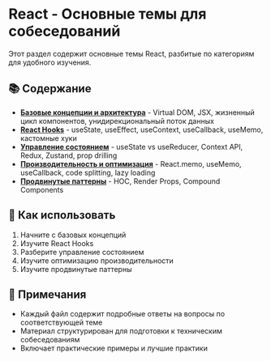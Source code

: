 # React - Основные темы для собеседований

Этот раздел содержит основные темы React, разбитые по категориям для удобного изучения.

## 📚 Содержание

- **[Базовые концепции и архитектура](./01-basic-concepts.md)** - Virtual DOM, JSX, жизненный цикл компонентов, унидирекциональный поток данных
- **[React Hooks](./02-react-hooks.md)** - useState, useEffect, useContext, useCallback, useMemo, кастомные хуки
- **[Управление состоянием](./03-state-management.md)** - useState vs useReducer, Context API, Redux, Zustand, prop drilling
- **[Производительность и оптимизация](./04-performance-optimization.md)** - React.memo, useMemo, useCallback, code splitting, lazy loading
- **[Продвинутые паттерны](./05-advanced-patterns.md)** - HOC, Render Props, Compound Components

## 🎯 Как использовать

1. Начните с базовых концепций
2. Изучите React Hooks
3. Разберите управление состоянием
4. Изучите оптимизацию производительности
5. Изучите продвинутые паттерны

## 📝 Примечания

- Каждый файл содержит подробные ответы на вопросы по соответствующей теме
- Материал структурирован для подготовки к техническим собеседованиям
- Включает практические примеры и лучшие практики
